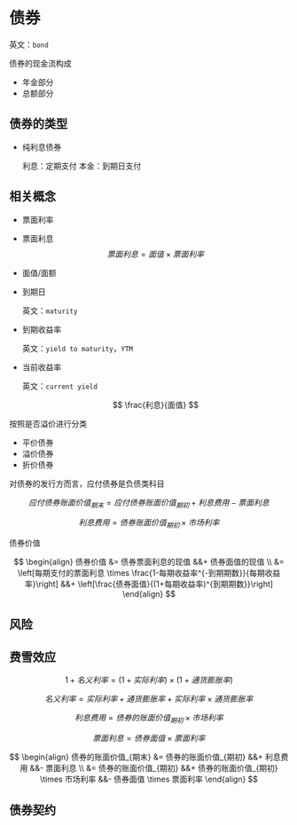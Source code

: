 # 债券

英文：`bond`

债券的现金流构成
* 年金部分
* 总额部分

## 债券的类型

* 纯利息债券

    利息：定期支付
    本金：到期日支付

## 相关概念
* 票面利率
* 票面利息
    $$
    票面利息 = 面值 \times 票面利率
    $$
* 面值/面额
* 到期日

    英文：`maturity`
* 到期收益率

    英文：`yield to maturity`，`YTM`
    
* 当前收益率

    英文：`current yield`
    
    $$
    \frac{利息}{面值}
    $$

按照是否溢价进行分类
* 平价债券
* 溢价债券
* 折价债券




对债券的发行方而言，应付债券是负债类科目

$$
应付债券账面价值_{期末} = 应付债券账面价值_{期初} + 利息费用 - 票面利息  
$$

$$
利息费用 = 债券账面价值_{期初} \times 市场利率
$$

债券价值

$$
\begin{align}
债券价值 &= 债券票面利息的现值 &&+ 债券面值的现值 \\
&= \left[每期支付的票面利息 \times \frac{1-每期收益率^{-到期期数}}{每期收益率}\right] &&+ \left[\frac{债券面值}{(1+每期收益率)^{到期期数}}\right]
\end{align}
$$

## 风险

## 费雪效应

$$
1 + 名义利率 = (1 + 实际利率) \times (1 + 通货膨胀率)
$$

$$
名义利率 = 实际利率 + 通货膨胀率 + 实际利率 \times 通货膨胀率
$$

$$
利息费用 = 债券的账面价值_{期初} \times 市场利率
$$

$$
票面利息 = 债券面值 \times 票面利率
$$

$$
\begin{align}
债券的账面价值_{期末} &= 债券的账面价值_{期初} &&+ 利息费用 &&- 票面利息 \\
&= 债券的账面价值_{期初} &&+ 债券的账面价值_{期初} \times 市场利率 &&- 债券面值 \times 票面利率
\end{align}
$$

## 债券契约

